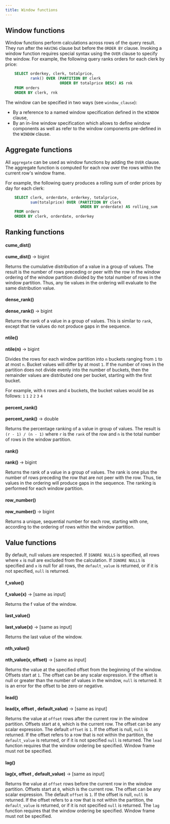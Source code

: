 ```yaml
---
title: Window functions
---
```


## Window functions

Window functions perform calculations across rows of the query result.
They run after the `HAVING` clause but before the `ORDER BY` clause.
Invoking a window function requires special syntax using the `OVER`
clause to specify the window. For example, the following query ranks
orders for each clerk by price:
```sql
    SELECT orderkey, clerk, totalprice,
           rank() OVER (PARTITION BY clerk
                        ORDER BY totalprice DESC) AS rnk
    FROM orders
    ORDER BY clerk, rnk
```
The window can be specified in two ways (see
`window_clause`):

-   By a reference to a named window specification defined in the
    `WINDOW` clause,
-   By an in-line window specification which allows to define window
    components as well as refer to the window components pre-defined in
    the `WINDOW` clause.

## Aggregate functions

All `aggregate` can be used as window functions by adding the `OVER` clause. The aggregate function is
computed for each row over the rows within the current row's window
frame.

For example, the following query produces a rolling sum of order prices
by day for each clerk:
```sql
    SELECT clerk, orderdate, orderkey, totalprice,
           sum(totalprice) OVER (PARTITION BY clerk
                                 ORDER BY orderdate) AS rolling_sum
    FROM orders
    ORDER BY clerk, orderdate, orderkey
```
## Ranking functions

#### cume_dist()
**cume_dist()** → bigint

Returns the cumulative distribution of a value in a group of values. The
result is the number of rows preceding or peer with the row in the
window ordering of the window partition divided by the total number of
rows in the window partition. Thus, any tie values in the ordering will
evaluate to the same distribution value.

#### dense_rank()
**dense_rank()** → bigint

Returns the rank of a value in a group of values. This is similar to `rank`, except that tie values do not produce gaps in the sequence.

#### ntile()
**ntile(n)** → bigint

Divides the rows for each window partition into `n` buckets ranging from `1` to at most `n`. Bucket values will differ by at most `1`. If the number of rows in the partition does not divide evenly into the number of buckets, then the remainder values are distributed one per bucket, starting with the first bucket.

For example, with `6` rows and `4` buckets, the bucket values would be as follows: `1` `1` `2` `2` `3` `4`

#### percent_rank()
**percent_rank()** → double

Returns the percentage ranking of a value in group of values. The result is `(r - 1) / (n - 1)` where `r` is the `rank` of the row and `n` is the total number of rows in the window partition.

#### rank()
**rank()** → bigint

Returns the rank of a value in a group of values. The rank is one plus the number of rows preceding the row that are not peer with the row. Thus, tie values in the ordering will produce gaps in the sequence. The ranking is performed for each window partition.

#### row_number()
**row_number()** → bigint

Returns a unique, sequential number for each row, starting with one, according to the ordering of rows within the window partition.


## Value functions

By default, null values are respected. If `IGNORE NULLS` is specified,
all rows where `x` is null are excluded from the calculation. If
`IGNORE NULLS` is specified and `x` is null for all rows, the
`default_value` is returned, or if it is not specified, `null` is
returned.

#### f_value()
**f_value(x)** → [same as input]

Returns the f value of the window.

#### last_value()
**last_value(x)** → [same as input]

Returns the last value of the window.

#### nth_value()
**nth_value(x, offset)** → [same as input]

Returns the value at the specified offset from the beginning of the window. Offsets start at `1`. The offset can be any scalar expression. If the offset is null or greater than the number of values in the window, `null` is returned. It is an error for the offset to be zero or negative.

#### lead()
**lead(x, offset , default_value)** → [same as input]

Returns the value at `offset` rows after the current row in the window partition. Offsets start at `0`, which is the current row. The offset can be any scalar expression. The default `offset` is `1`. If the offset is null, `null` is returned. If the offset refers to a row that is not within the partition, the `default_value` is returned, or if it is not specified `null` is returned. The `lead` function requires that the window ordering be specified. Window frame must not be specified.

#### lag()
**lag(x, offset , default_value)** → [same as input]

Returns the value at `offset` rows before the current row in the window partition. Offsets start at `0`, which is the current row. The offset can be any scalar expression. The default `offset` is `1`. If the offset is null, `null` is returned. If the offset refers to a row that is not within the partition, the `default_value` is returned, or if it is not specified `null` is returned. The `lag` function requires that the window ordering be specified. Window frame must not be specified.

